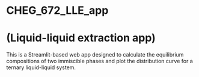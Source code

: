 # CHEG_672_LLE_app
# (Liquid-liquid extraction app)
This is a Streamlit-based web app designed to calculate the equilibrium compositions of two immiscible phases and plot the distribution curve for a ternary liquid-liquid system.
